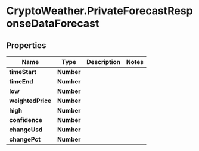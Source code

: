# CryptoWeather.PrivateForecastResponseDataForecast

## Properties
Name | Type | Description | Notes
------------ | ------------- | ------------- | -------------
**timeStart** | **Number** |  | 
**timeEnd** | **Number** |  | 
**low** | **Number** |  | 
**weightedPrice** | **Number** |  | 
**high** | **Number** |  | 
**confidence** | **Number** |  | 
**changeUsd** | **Number** |  | 
**changePct** | **Number** |  | 


